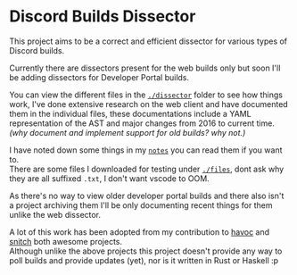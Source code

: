 # Discord Builds Dissector

This project aims to be a correct and efficient dissector for various types of
Discord builds.

Currently there are dissectors present for the web builds only but soon I'll be
adding dissectors for Developer Portal builds.

You can view the different files in the [`./dissector`](./dissector) folder to
see how things work, I've done extensive research on the web client and have
documented them in the individual files, these documentations include a YAML
representation of the AST and major changes from 2016 to current time.\
*(why document and implement support for old builds? why not.)*

I have noted down some things in my [`notes`](./notes.md) you can read them if you want to.\
There are some files I downloaded for testing under [`./files`](./files), dont ask
why they are all suffixed `.txt`, I don't want vscode to OOM.

As there's no way to view older developer portal builds and there also isn't a
project archiving them I'll be only documenting recent things for them unlike the
web dissector.

A lot of this work has been adopted from my contribution to [havoc](https://github.com/slice/havoc)
and [snitch](https://github.com/slice/snitch) both awesome projects.\
Although unlike the above projects this project doesn't provide any way to poll
builds and provide updates (yet), nor is it written in Rust or Haskell :p
